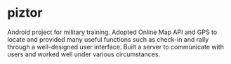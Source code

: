 # piztor
Android project for military training. Adopted Online Map API and GPS to locate and provided many useful functions such as check-in and rally through a well-designed user interface. Built a server to communicate with users and worked well under various circumstances.
